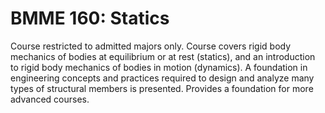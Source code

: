 # BMME 160: Statics

Course restricted to admitted majors only. Course covers rigid body mechanics of bodies at equilibrium or at rest (statics), and an introduction to rigid body mechanics of bodies in motion (dynamics). A foundation in engineering concepts and practices required to design and analyze many types of structural members is presented. Provides a foundation for more advanced courses.